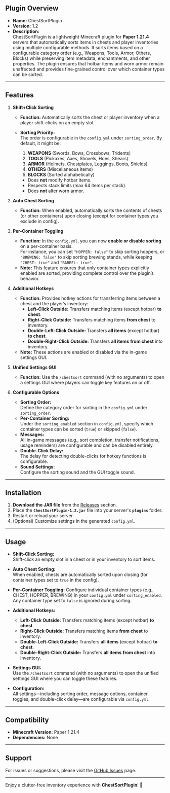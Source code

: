 ## Plugin Overview

- **Name:** ChestSortPlugin
- **Version:** 1.2  
- **Description:**  
  ChestSortPlugin is a lightweight Minecraft plugin for **Paper 1.21.4** servers that automatically sorts items in chests and player inventories using multiple configurable methods. It sorts items based on a configurable category order (e.g., Weapons, Tools, Armor, Others, Blocks) while preserving item metadata, enchantments, and other properties. The plugin ensures that hotbar items and worn armor remain unaffected and provides fine-grained control over which container types can be sorted.

---

## Features

1. **Shift+Click Sorting**
    - **Function:** Automatically sorts the chest or player inventory when a player shift-clicks on an empty slot.
    - **Sorting Priority:**  
      The order is configurable in the `config.yml` under `sorting_order`. By default, it might be:
      1. **WEAPONS** (Swords, Bows, Crossbows, Tridents)  
      2. **TOOLS** (Pickaxes, Axes, Shovels, Hoes, Shears)  
      3. **ARMOR** (Helmets, Chestplates, Leggings, Boots, Shields)  
      4. **OTHERS** (Miscellaneous items)  
      5. **BLOCKS** (Sorted alphabetically)
      
      - Does **not** modify hotbar items.
      - Respects stack limits (max 64 items per stack).
      - Does **not** alter worn armor.
      
2. **Auto Chest Sorting**
    - **Function:** When enabled, automatically sorts the contents of chests (or other containers) upon closing (except for container types you exclude in config).

3. **Per-Container Toggling**
    - **Function:** In the `config.yml`, you can now **enable or disable sorting** on a per-container basis.  
      For instance, you can set `"HOPPER: false"` to skip sorting hoppers, or `"BREWING: false"` to skip sorting brewing stands, while keeping `"CHEST: true"` and `"BARREL: true"`.
    - **Note:** This feature ensures that only container types explicitly enabled are sorted, providing complete control over the plugin’s behavior.

4. **Additional Hotkeys**
    - **Function:** Provides hotkey actions for transferring items between a chest and the player’s inventory:
      - **Left-Click Outside:** Transfers matching items (except hotbar) **to chest**.
      - **Right-Click Outside:** Transfers matching items **from chest** to inventory.
      - **Double-Left-Click Outside:** Transfers **all items** (except hotbar) **to chest**.
      - **Double-Right-Click Outside:** Transfers **all items** **from chest** into inventory.
    - **Note:** These actions are enabled or disabled via the in-game settings GUI.
    
5. **Unified Settings GUI**
    - **Function:** Use the `/chestsort` command (with no arguments) to open a settings GUI where players can toggle key features on or off.

6. **Configurable Options**
    - **Sorting Order:**  
      Define the category order for sorting in the `config.yml` under `sorting_order`.
    - **Per-Container Sorting:**  
      Under the `sorting_enabled` section in `config.yml`, specify which container types can be sorted (`true`) or skipped (`false`).
    - **Messages:**  
      All in-game messages (e.g., sort completion, transfer notifications, usage reminders) are configurable and can be disabled entirely.
    - **Double-Click Delay:**  
      The delay for detecting double-clicks for hotkey functions is configurable.
    - **Sound Settings:**  
      Configure the sorting sound and the GUI toggle sound.

---

## Installation

1. **Download the JAR file** from the [Releases](https://github.com/sooknu/ChestSortPlugin/releases) section.
2. Place the **`ChestSortPlugin-1.2.jar`** file into your server's **`plugins`** folder.
3. Restart or reload your server.
4. (Optional) Customize settings in the generated `config.yml`.

---

## Usage

- **Shift-Click Sorting:**  
  Shift-click an empty slot in a chest or in your inventory to sort items.

- **Auto Chest Sorting:**  
  When enabled, chests are automatically sorted upon closing (for container types set to `true` in the config).

- **Per-Container Toggling:**
  Configure individual container types (e.g., CHEST, HOPPER, BREWING) in your `config.yml` under `sorting_enabled`. Any container type set to `false` is ignored during sorting.

- **Additional Hotkeys:**
  - **Left-Click Outside:** Transfers matching items (except hotbar) **to chest**.
  - **Right-Click Outside:** Transfers matching items **from chest** to inventory.
  - **Double-Left-Click Outside:** Transfers **all items** (except hotbar) **to chest**.
  - **Double-Right-Click Outside:** Transfers **all items** **from chest** into inventory.

- **Settings GUI:**  
  Use the `/chestsort` command (with no arguments) to open the unified settings GUI where you can toggle these features.

- **Configuration:**  
  All settings—including sorting order, message options, container toggles, and double-click delay—are configurable via `config.yml`.

---

## Compatibility

- **Minecraft Version:** Paper 1.21.4
- **Dependencies:** None

---

## Support

For issues or suggestions, please visit the [GitHub Issues](https://github.com/sooknu/ChestSortPlugin/issues) page.

---

Enjoy a clutter-free inventory experience with **ChestSortPlugin**! 🚀
